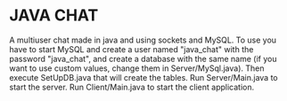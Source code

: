 # JAVA CHAT
A multiuser chat made in java and using sockets and MySQL.
To use you have to start MySQL and create a user named "java_chat" with the password "java_chat", and create a database with the same name (if you want to use custom values, change them in Server/MySql.java).
Then execute SetUpDB.java that will create the tables.
Run Server/Main.java to start the server.
Run Client/Main.java to start the client application.
